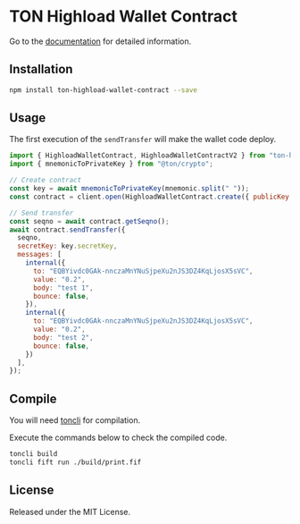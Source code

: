 # TON Highload Wallet Contract

Go to the [documentation](https://ndatg.github.io/ton-highload-wallet-contract/) for detailed information.

## Installation

```bash
npm install ton-highload-wallet-contract --save
```

## Usage

The first execution of the `sendTransfer` will make the wallet code deploy.

```js
import { HighloadWalletContract, HighloadWalletContractV2 } from "ton-highload-wallet-contract";
import { mnemonicToPrivateKey } from "@ton/crypto";

// Create contract
const key = await mnemonicToPrivateKey(mnemonic.split(" "));
const contract = client.open(HighloadWalletContract.create({ publicKey: key.publicKey, workchain: 0 }));

// Send transfer
const seqno = await contract.getSeqno();
await contract.sendTransfer({
  seqno,
  secretKey: key.secretKey,
  messages: [
    internal({
      to: "EQBYivdc0GAk-nnczaMnYNuSjpeXu2nJS3DZ4KqLjosX5sVC",
      value: "0.2",
      body: "test 1",
      bounce: false,
    }),
    internal({
      to: "EQBYivdc0GAk-nnczaMnYNuSjpeXu2nJS3DZ4KqLjosX5sVC",
      value: "0.2",
      body: "test 2",
      bounce: false,
    })
  ],
});
```

## Compile

You will need [toncli](https://github.com/disintar/toncli) for compilation.

Execute the commands below to check the compiled code.

```bash
toncli build
toncli fift run ./build/print.fif
```

## License

Released under the MIT License.
